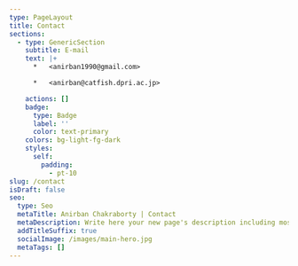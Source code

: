 ```yaml
---
type: PageLayout
title: Contact
sections:
  - type: GenericSection
    subtitle: E-mail
    text: |+
      *   <anirban1990@gmail.com>

      *   <anirban@catfish.dpri.ac.jp>

    actions: []
    badge:
      type: Badge
      label: ''
      color: text-primary
    colors: bg-light-fg-dark
    styles:
      self:
        padding:
          - pt-10
slug: /contact
isDraft: false
seo:
  type: Seo
  metaTitle: Anirban Chakraborty | Contact
  metaDescription: Write here your new page's description including most relevant keywords.
  addTitleSuffix: true
  socialImage: /images/main-hero.jpg
  metaTags: []
---
```

